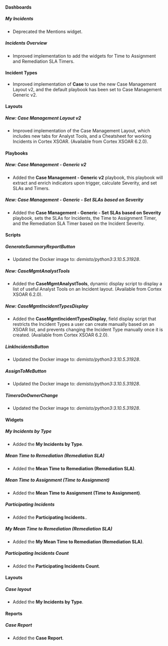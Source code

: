 
#### Dashboards
##### My Incidents
- Deprecated the Mentions widget.
##### Incidents Overview
- Improved implementation to add the widgets for Time to Assignment and Remediation SLA Timers.

#### Incident Types
- Improved implementation of **Case** to use the new Case Management Layout v2, and the default playbook has been set to Case Management Generic v2. 

#### Layouts
##### New: Case Management Layout v2
- Improved implementation of the Case Management Layout, which includes new tabs for Analyst Tools, and a Cheatsheet for working Incidents in Cortex XSOAR. (Available from Cortex XSOAR 6.2.0).

#### Playbooks
##### New: Case Management - Generic v2
- Added the **Case Management - Generic v2** playbook, this playbook will extract and enrich indicators upon trigger, calculate Severity, and set SLAs and Timers.

##### New: Case Management - Generic - Set SLAs based on Severity
- Added the **Case Management - Generic - Set SLAs based on Severity** playbook, sets the SLAs for Incidents, the Time to Assignment Timer, and the Remediation SLA Timer based on the Incident Severity.

#### Scripts
##### GenerateSummaryReportButton
- Updated the Docker image to: *demisto/python3:3.10.5.31928*.
##### New: CaseMgmtAnalystTools
- Added the **CaseMgmtAnalystTools**, dynamic display script to display a list of useful Analyst Tools on an Incident layout. (Available from Cortex XSOAR 6.2.0).

##### New: CaseMgmtIncidentTypesDisplay
- Added the **CaseMgmtIncidentTypesDisplay**, field display script that restricts the Incident Types a user can create manually based on an XSOAR list, and prevents changing the Incident Type manually once it is created. (Available from Cortex XSOAR 6.2.0).

##### LinkIncidentsButton
- Updated the Docker image to: *demisto/python3:3.10.5.31928*.
##### AssignToMeButton
- Updated the Docker image to: *demisto/python3:3.10.5.31928*.
##### TimersOnOwnerChange
- Updated the Docker image to: *demisto/python3:3.10.5.31928*.

#### Widgets
##### My Incidents by Type
- Added the **My Incidents by Type**.

##### Mean Time to Remediation (Remediation SLA)
- Added the **Mean Time to Remediation (Remediation SLA)**.

##### Mean Time to Assignment (Time to Assignment)
- Added the **Mean Time to Assignment (Time to Assignment)**.

##### Participating Incidents
- Added the **Participating Incidents**..

##### My Mean Time to Remediation (Remediation SLA)
- Added the **My Mean Time to Remediation (Remediation SLA)**.

##### Participating Incidents Count
- Added the **Participating Incidents Count**.

#### Layouts
##### Case layout
- Added the **My Incidents by Type**.

#### Reports
##### Case Report
- Added the **Case Report**.